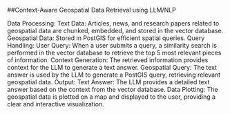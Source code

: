 ##Context-Aware Geospatial Data Retrieval using LLM/NLP

Data Processing:
Text Data: Articles, news, and research papers related to geospatial data are chunked, embedded, and stored in the vector database.
Geospatial Data: Stored in PostGIS for efficient spatial queries.
Query Handling:
User Query: When a user submits a query, a similarity search is performed in the vector database to retrieve the top 5 most relevant pieces of information.
Context Generation: The retrieved information provides context for the LLM to generate a text answer.
Geospatial Query: The text answer is used by the LLM to generate a PostGIS query, retrieving relevant geospatial data.
Output:
Text Answer: The LLM provides a detailed text answer based on the context from the vector database.
Data Plotting: The geospatial data is plotted on a map and displayed to the user, providing a clear and interactive visualization.
